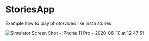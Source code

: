 # StoriesApp

Example how to play photo/video like insta stories


![Simulator Screen Shot - iPhone 11 Pro - 2020-06-10 at 12 47 51](https://user-images.githubusercontent.com/19471028/84255898-e9035d80-ab1b-11ea-9d3f-b943990ad019.png)
